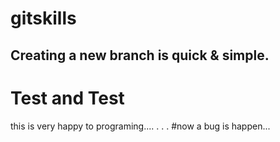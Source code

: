 # gitskills
## Creating a new branch is quick & simple.
# Test and Test

this is very happy to programing....
.
.
.
#now a bug is happen...

